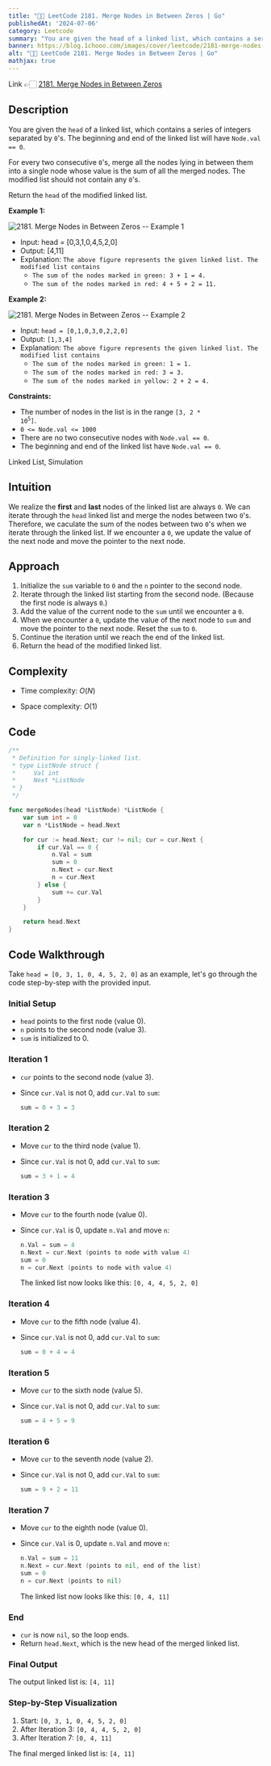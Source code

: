 ```yaml
---
title: "💯✅ LeetCode 2181. Merge Nodes in Between Zeros | Go"
publishedAt: '2024-07-06'
category: Leetcode
summary: "You are given the head of a linked list, which contains a series of integers separated by 0's. The beginning and end of the linked list will have Node.val == 0."
banner: https://blog.1chooo.com/images/cover/leetcode/2181-merge-nodes-in-between-zeros.png
alt: "💯✅ LeetCode 2181. Merge Nodes in Between Zeros | Go"
mathjax: true
---
```


Link 👉🏻 [2181. Merge Nodes in Between Zeros](https://leetcode.com/problems/merge-nodes-in-between-zeros)

## Description

You are given the `head` of a linked list, which contains a series of integers separated by `0`'s. The beginning and end of the linked list will have `Node.val == 0`.

For every two consecutive `0`'s, merge all the nodes lying in between them into a single node whose value is the sum of all the merged nodes. The modified list should not contain any `0`'s.

Return the `head` of the modified linked list.

**Example 1:**

![2181. Merge Nodes in Between Zeros -- Example 1](https://assets.leetcode.com/uploads/2022/02/02/ex1-1.png)


- Input: head = [0,3,1,0,4,5,2,0]
- Output: [4,11]
- Explanation: `The above figure represents the given linked list. The modified list contains`
    - `The sum of the nodes marked in green: 3 + 1 = 4.`
    - `The sum of the nodes marked in red: 4 + 5 + 2 = 11.`


**Example 2:**

![2181. Merge Nodes in Between Zeros -- Example 2](https://assets.leetcode.com/uploads/2022/02/02/ex2-1.png)

- Input: `head = [0,1,0,3,0,2,2,0]`
- Output: `[1,3,4]`
- Explanation: `The above figure represents the given linked list. The modified list contains`
  - `The sum of the nodes marked in green: 1 = 1.`
  - `The sum of the nodes marked in red: 3 = 3.`
  - `The sum of the nodes marked in yellow: 2 + 2 = 4.`
 

**Constraints:**

- The number of nodes in the list is in the range <code>[3, 2 * 10<sup>5</sup>]</code>.
- `0 <= Node.val <= 1000`
- There are no two consecutive nodes with `Node.val == 0`.
- The beginning and end of the linked list have `Node.val == 0`.

Linked List, Simulation


## Intuition

We realize the **first** and **last** nodes of the linked list are always `0`. We can iterate through the `head` linked list and merge the nodes between two `0`'s. Therefore, we caculate the sum of the nodes between two `0`'s when we iterate through the linked list. If we encounter a `0`, we update the value of the next node and move the pointer to the next node.

## Approach

1. Initialize the `sum` variable to `0` and the `n` pointer to the second node.
2. Iterate through the linked list starting from the second node. (Because the first node is always `0`.)
3. Add the value of the current node to the `sum` until we encounter a `0`.
4. When we encounter a `0`, update the value of the next node to `sum` and move the pointer to the next node. Reset the `sum` to `0`.
5. Continue the iteration until we reach the end of the linked list.
6. Return the head of the modified linked list.


## Complexity
- Time complexity: $O(N)$

- Space complexity: $O(1)$

## Code

```go
/**
 * Definition for singly-linked list.
 * type ListNode struct {
 *     Val int
 *     Next *ListNode
 * }
 */

func mergeNodes(head *ListNode) *ListNode {
	var sum int = 0
	var n *ListNode = head.Next

	for cur := head.Next; cur != nil; cur = cur.Next {
		if cur.Val == 0 {
			n.Val = sum
			sum = 0
			n.Next = cur.Next
			n = cur.Next
		} else {
			sum += cur.Val
		}
	}

	return head.Next
}
```


## Code Walkthrough

Take `head = [0, 3, 1, 0, 4, 5, 2, 0]` as an example, let's go through the code step-by-step with the provided input.


### Initial Setup
- `head` points to the first node (value 0).
- `n` points to the second node (value 3).
- `sum` is initialized to 0.

### Iteration 1
- `cur` points to the second node (value 3).
- Since `cur.Val` is not 0, add `cur.Val` to `sum`:

  ```go
  sum = 0 + 3 = 3
  ```

### Iteration 2
- Move `cur` to the third node (value 1).
- Since `cur.Val` is not 0, add `cur.Val` to `sum`:

  ```go
  sum = 3 + 1 = 4
  ```

### Iteration 3
- Move `cur` to the fourth node (value 0).
- Since `cur.Val` is 0, update `n.Val` and move `n`:

  ```go
  n.Val = sum = 4
  n.Next = cur.Next (points to node with value 4)
  sum = 0
  n = cur.Next (points to node with value 4)
  ```
  The linked list now looks like this: `[0, 4, 4, 5, 2, 0]`

### Iteration 4
- Move `cur` to the fifth node (value 4).
- Since `cur.Val` is not 0, add `cur.Val` to `sum`:

  ```go
  sum = 0 + 4 = 4
  ```

### Iteration 5
- Move `cur` to the sixth node (value 5).
- Since `cur.Val` is not 0, add `cur.Val` to `sum`:

  ```go
  sum = 4 + 5 = 9
  ```

### Iteration 6
- Move `cur` to the seventh node (value 2).
- Since `cur.Val` is not 0, add `cur.Val` to `sum`:

  ```go
  sum = 9 + 2 = 11
  ```

### Iteration 7
- Move `cur` to the eighth node (value 0).
- Since `cur.Val` is 0, update `n.Val` and move `n`:

  ```go
  n.Val = sum = 11
  n.Next = cur.Next (points to nil, end of the list)
  sum = 0
  n = cur.Next (points to nil)
  ```

  The linked list now looks like this: `[0, 4, 11]`

### End
- `cur` is now `nil`, so the loop ends.
- Return `head.Next`, which is the new head of the merged linked list.

### Final Output
The output linked list is: `[4, 11]`

### Step-by-Step Visualization
1. Start: `[0, 3, 1, 0, 4, 5, 2, 0]`
2. After Iteration 3: `[0, 4, 4, 5, 2, 0]`
3. After Iteration 7: `[0, 4, 11]`

The final merged linked list is: `[4, 11]`
